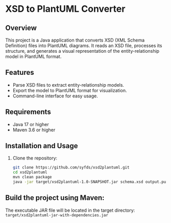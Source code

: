 # XSD to PlantUML Converter

## Overview
This project is a Java application that converts XSD (XML Schema Definition) files into PlantUML diagrams. It reads an XSD file, processes its structure, and generates a visual representation of the entity-relationship model in PlantUML format.

## Features
- Parse XSD files to extract entity-relationship models.
- Export the model to PlantUML format for visualization.
- Command-line interface for easy usage.

## Requirements
- Java 17 or higher
- Maven 3.6 or higher

## Installation and Usage
1. Clone the repository:
   ```bash
   git clone https://github.com/syfds/xsd2plantuml.git
   cd xsd2plantuml
   mvn clean package
   java -jar target/xsd2plantuml-1.0-SNAPSHOT.jar schema.xsd output.puml
    ```

## Build the project using Maven:  
The executable JAR file will be located in the target directory:  
`target/xsd2plantuml-jar-with-dependencies.jar`
